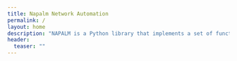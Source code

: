 ```yaml
---
title: Napalm Network Automation
permalink: /
layout: home
description: "NAPALM is a Python library that implements a set of functions to interact with different router vendor devices using a unified API."
header:
  teaser: ""
---
```

